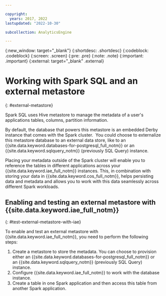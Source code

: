 ```yaml
---

copyright:
  years: 2017, 2022
lastupdated: "2022-10-30"

subcollection: AnalyticsEngine

---
```


<!-- Attribute definitions -->
{:new_window: target="_blank"}
{:shortdesc: .shortdesc}
{:codeblock: .codeblock}
{:screen: .screen}
{:pre: .pre}
{:note: .note}
{:important: .important}
{:external: target="_blank" .external}

# Working with Spark SQL and an external metastore 
{: #external-metastore}

Spark SQL uses Hive metastore to manage the metadata of a user's applications tables, columns, partition information.

By default, the database that powers this metastore is an embedded Derby instance that comes with the Spark cluster.  You could choose to externalize this metastore database to an external data store, like to an {{site.data.keyword.databases-for-postgresql_full_notm}} or an {{site.data.keyword.sqlquery_notm}} (previously SQL Query) instance.

Placing your metadata outside of the Spark cluster will enable you to reference the tables in different applications across your {{site.data.keyword.iae_full_notm}} instances. This, in combination with storing your data in {{site.data.keyword.cos_full_notm}}, helps persisting data and metadata and allows you to work with this data seamlessly across different Spark workloads.

## Enabling and testing an external metastore with {{site.data.keyword.iae_full_notm}}
{: #test-external-metastore-with-iae}

To enable and test an external metastore with {{site.data.keyword.iae_full_notm}}, you need to perform the following steps:

1. Create a metastore to store the metadata. You can choose to provision either an {{site.data.keyword.databases-for-postgresql_full_notm}} or an {{site.data.keyword.sqlquery_notm}} (previously SQL Query) instance.
1. Configure {{site.data.keyword.iae_full_notm}} to work with the database instance. 
1. Create a table in one Spark application and then access this table from another Spark application.
